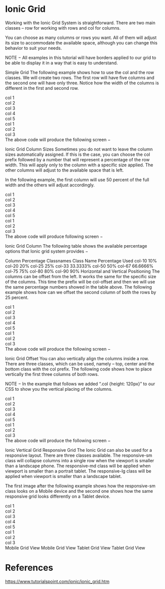 # Ionic Grid

Working with the Ionic Grid System is straightforward. There are two main classes – row for working with rows and col for columns.

You can choose as many columns or rows you want. All of them will adjust its size to accommodate the available space, although you can change this behavior to suit your needs.

NOTE − All examples in this tutorial will have borders applied to our grid to be able to display it in a way that is easy to understand.

Simple Grid
The following example shows how to use the col and the row classes. We will create two rows. The first row will have five columns and the second one will have only three. Notice how the width of the columns is different in the first and second row.

<div class = "row">
   <div class = "col">col 1</div>
   <div class = "col">col 2</div>
   <div class = "col">col 3</div>
   <div class = "col">col 4</div>
   <div class = "col">col 5</div>
</div>

<div class = "row">
   <div class = "col">col 1</div>
   <div class = "col">col 2</div>
   <div class = "col">col 3</div>
</div>
The above code will produce the following screen −

Ionic Grid
Column Sizes
Sometimes you do not want to leave the column sizes automatically assigned. If this is the case, you can choose the col prefix followed by a number that will represent a percentage of the row width. This will apply only to the column with a specific size applied. The other columns will adjust to the available space that is left.

In the following example, the first column will use 50 percent of the full width and the others will adjust accordingly.

<div class = "row">
   <div class = "col col-50">col 1</div>
   <div class = "col">col 2</div>
   <div class = "col">col 3</div>
   <div class = "col">col 4</div>
   <div class = "col">col 5</div>
</div>

<div class = "row">
   <div class = "col col-50">col 1</div>
   <div class = "col">col 2</div>
   <div class = "col">col 3</div>
</div>
The above code will produce following screen −

Ionic Grid Column
The following table shows the available percentage options that Ionic grid system provides −

Column Percentage Classnames
Class Name	Percentage Used
col-10	10%
col-20	20%
col-25	25%
col-33	33.3333%
col-50	50%
col-67	66.6666%
col-75	75%
col-80	80%
col-90	90%
Horizontal and Vertical Positioning
The columns can be offset from the left. It works the same for the specific size of the columns. This time the prefix will be col-offset and then we will use the same percentage numbers showed in the table above. The following example shows how can we offset the second column of both the rows by 25 percent.

<div class = "row">
   <div class = "col">col 1</div>
   <div class = "col col-offset-25">col 2</div>
   <div class = "col">col 3</div>
   <div class = "col">col 4</div>
   <div class = "col">col 5</div>
</div>

<div class = "row">
   <div class = "col">col 1</div>
   <div class = "col col-offset-25">col 2</div>
   <div class = "col">col 3</div>
</div>
The above code will produce the following screen −

Ionic Grid Offset
You can also vertically align the columns inside a row. There are three classes, which can be used, namely – top, center and the bottom class with the col prefix. The following code shows how to place vertically the first three columns of both rows.

NOTE − In the example that follows we added “.col {height: 120px}” to our CSS to show you the vertical placing of the columns.

<div class = "row">
   <div class = "col col-top">col 1</div>
   <div class = "col col-center">col 2</div>
   <div class = "col col-bottom">col 3</div>
   <div class = "col">col 4</div>
   <div class = "col">col 5</div>
</div>

<div class = "row">
   <div class = "col col-top">col 1</div>
   <div class = "col col-center">col 2</div>
   <div class = "col col-bottom">col 3</div>
</div>
The above code will produce the following screen −

Ionic Vertical Grid
Responsive Grid
The Ionic Grid can also be used for a responsive layout. There are three classes available. The responsive-sm class will collapse columns into a single row when the viewport is smaller than a landscape phone. The responsive-md class will be applied when viewport is smaller than a portrait tablet. The responsive-lg class will be applied when viewport is smaller than a landscape tablet.

The first image after the following example shows how the responsive-sm class looks on a Mobile device and the second one shows how the same responsive grid looks differently on a Tablet device.

<div class = "row responsive-sm">
   <div class = "col col-25">col 1</div>
   <div class = "col">col 2</div>
   <div class = "col">col 3</div>
   <div class = "col">col 4</div>
   <div class = "col">col 5</div>
</div>

<div class = "row responsive-sm">
   <div class = "col">col 1</div>
   <div class = "col">col 2</div>
   <div class = "col">col 3</div>
</div>
Mobile Grid View
Mobile Grid View
Tablet Grid View
Tablet Grid View

# References
https://www.tutorialspoint.com/ionic/ionic_grid.htm
